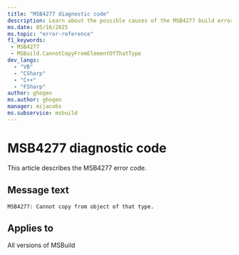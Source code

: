 ```yaml
---
title: "MSB4277 diagnostic code"
description: Learn about the possible causes of the MSB4277 build error, and get troubleshooting tips.
ms.date: 05/16/2025
ms.topic: "error-reference"
f1_keywords:
 - MSB4277
 - MSBuild.CannotCopyFromElementOfThatType
dev_langs:
  - "VB"
  - "CSharp"
  - "C++"
  - "FSharp"
author: ghogen
ms.author: ghogen
manager: mijacobs
ms.subservice: msbuild
---
```


# MSB4277 diagnostic code

<!-- :::ErrorDefinitionDescription::: -->
<!-- :::editable-content name="introDescription"::: -->
This article describes the MSB4277 error code.
<!-- :::editable-content-end::: -->

## Message text

<!-- :::editable-content name="messageText"::: -->
`MSB4277: Cannot copy from object of that type.`
<!-- :::editable-content-end::: -->
<!-- MSB4277: Cannot copy from object of that type. -->

<!-- :::editable-content name="postOutputDescription"::: -->
<!--
{StrBegin="MSB4277: "}
-->
<!-- :::editable-content-end::: -->
<!-- :::ErrorDefinitionDescription-end::: -->

## Applies to

All versions of MSBuild
